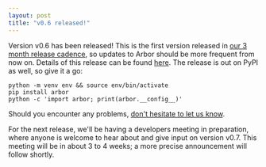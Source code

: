 ```yaml
---
layout: post
title: "v0.6 released!"
---
```


Version v0.6 has been released! This is the first version released in [our 3 month release cadence](https://docs.arbor-sim.org/en/latest/contrib/release.html#release-cycle), so updates to Arbor should be more frequent from now on. Details of this release can be found [here](https://github.com/arbor-sim/arbor/releases/tag/v0.6). The release is out on PyPI as well, so give it a go:

```
python -m venv env && source env/bin/activate
pip install arbor
python -c 'import arbor; print(arbor.__config__)'
```

Should you encounter any problems, [don't hesitate to let us know](https://github.com/arbor-sim/arbor/issues/new/choose).

For the next release, we'll be having a developers meeting in preparation, where anyone is welcome to hear about and give input on version v0.7. This meeting will be in about 3 to 4 weeks; a more precise announcement will follow shortly.
